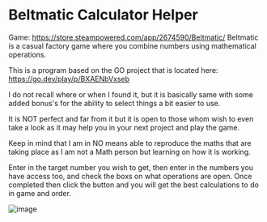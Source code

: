 # Beltmatic Calculator Helper
Game: https://store.steampowered.com/app/2674590/Beltmatic/
Beltmatic is a casual factory game where you combine numbers using mathematical operations.

This is a program based on the GO project that is located here:
https://go.dev/play/p/BXAENbVxseb

I do not recall where or when I found it, but it is basically same with some added bonus's for the ability to select things a bit easier to use.

It is NOT perfect and far from it but it is open to those whom wish to even take a look as it may help you in your next project and play the game.

Keep in mind that I am in NO means able to reproduce the maths that are taking place as I am not a Math person but learning on how it is working.

Enter in the target number you wish to get, then enter in the numbers you have access too, and check the boxs on what operations are open. 
Once completed then click the button and you will get the best calculations to do in game and order.

![image](https://github.com/saladin1980/Beltmatic-Calculator-Helper/assets/627222/dc50ab28-01a2-4ba3-aa7a-1785d77aeefa)
